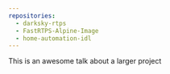 ```yaml
---
repositories:
  - darksky-rtps
  - FastRTPS-Alpine-Image
  - home-automation-idl
---
```

This is an awesome talk about a larger project
